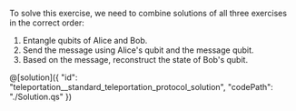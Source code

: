 To solve this exercise, we need to combine solutions of all three exercises in the correct order:

1. Entangle qubits of Alice and Bob.
2. Send the message using Alice's qubit and the message qubit.
3. Based on the message, reconstruct the state of Bob's qubit.

@[solution]({
    "id": "teleportation__standard_teleportation_protocol_solution",
    "codePath": "./Solution.qs"
})